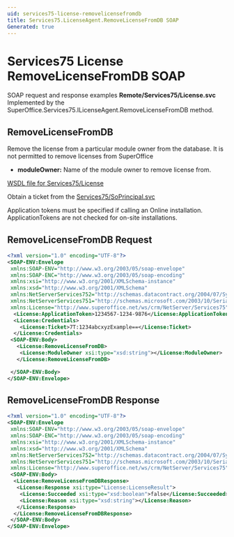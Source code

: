 ```yaml
---
uid: services75-license-removelicensefromdb
title: Services75.LicenseAgent.RemoveLicenseFromDB SOAP
Generated: true
---
```


# Services75 License RemoveLicenseFromDB SOAP

SOAP request and response examples **Remote/Services75/License.svc**
Implemented by the <see cref="M:SuperOffice.Services75.ILicenseAgent.RemoveLicenseFromDB">SuperOffice.Services75.ILicenseAgent.RemoveLicenseFromDB</see> method.

## RemoveLicenseFromDB

Remove the license from a particular module owner from the database.  It is not permitted to remove licenses from SuperOffice

* **moduleOwner:** Name of the module owner to remove license from.



[WSDL file for Services75/License](../Services75-License.md)

Obtain a ticket from the [Services75/SoPrincipal.svc](../SoPrincipal/index.md)

Application tokens must be specified if calling an Online installation. ApplicationTokens are not checked for on-site installations.

## RemoveLicenseFromDB Request

```xml
<?xml version="1.0" encoding="UTF-8"?>
<SOAP-ENV:Envelope
 xmlns:SOAP-ENV="http://www.w3.org/2003/05/soap-envelope"
 xmlns:SOAP-ENC="http://www.w3.org/2003/05/soap-encoding"
 xmlns:xsi="http://www.w3.org/2001/XMLSchema-instance"
 xmlns:xsd="http://www.w3.org/2001/XMLSchema"
 xmlns:NetServerServices752="http://schemas.datacontract.org/2004/07/System.Security.Cryptography"
 xmlns:NetServerServices751="http://schemas.microsoft.com/2003/10/Serialization/"
 xmlns:License="http://www.superoffice.net/ws/crm/NetServer/Services75">
  <License:ApplicationToken>1234567-1234-9876</License:ApplicationToken>
  <License:Credentials>
    <License:Ticket>7T:1234abcxyzExample==</License:Ticket>
  </License:Credentials>
 <SOAP-ENV:Body>
   <License:RemoveLicenseFromDB>
    <License:ModuleOwner xsi:type="xsd:string"></License:ModuleOwner>
   </License:RemoveLicenseFromDB>

 </SOAP-ENV:Body>
</SOAP-ENV:Envelope>

```


## RemoveLicenseFromDB Response

```xml
<?xml version="1.0" encoding="UTF-8"?>
<SOAP-ENV:Envelope
 xmlns:SOAP-ENV="http://www.w3.org/2003/05/soap-envelope"
 xmlns:SOAP-ENC="http://www.w3.org/2003/05/soap-encoding"
 xmlns:xsi="http://www.w3.org/2001/XMLSchema-instance"
 xmlns:xsd="http://www.w3.org/2001/XMLSchema"
 xmlns:NetServerServices752="http://schemas.datacontract.org/2004/07/System.Security.Cryptography"
 xmlns:NetServerServices751="http://schemas.microsoft.com/2003/10/Serialization/"
 xmlns:License="http://www.superoffice.net/ws/crm/NetServer/Services75">
 <SOAP-ENV:Body>
  <License:RemoveLicenseFromDBResponse>
   <License:Response xsi:type="License:LicenseResult">
    <License:Succeeded xsi:type="xsd:boolean">false</License:Succeeded>
    <License:Reason xsi:type="xsd:string"></License:Reason>
   </License:Response>
  </License:RemoveLicenseFromDBResponse>
 </SOAP-ENV:Body>
</SOAP-ENV:Envelope>

```

